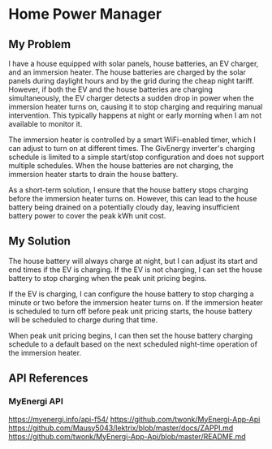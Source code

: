 # Home Power Manager

## My Problem
I have a house equipped with solar panels, house batteries, an EV charger, and an immersion heater. 
The house batteries are charged by the solar panels during daylight hours and by the grid during the cheap night tariff. 
However, if both the EV and the house batteries are charging simultaneously, the EV charger detects a sudden drop in power when the immersion heater turns on, causing it to stop charging and requiring manual intervention. 
This typically happens at night or early morning when I am not available to monitor it.

The immersion heater is controlled by a smart WiFi-enabled timer, which I can adjust to turn on at different times. 
The GivEnergy inverter's charging schedule is limited to a simple start/stop configuration and does not support multiple schedules. 
When the house batteries are not charging, the immersion heater starts to drain the house battery.

As a short-term solution, I ensure that the house battery stops charging before the immersion heater turns on. 
However, this can lead to the house battery being drained on a potentially cloudy day, leaving insufficient battery power to cover the peak kWh unit cost.

## My Solution
The house battery will always charge at night, but I can adjust its start and end times if the EV is charging.
If the EV is not charging, I can set the house battery to stop charging when the peak unit pricing begins.

If the EV is charging, I can configure the house battery to stop charging a minute or two before the immersion heater turns on.
If the immersion heater is scheduled to turn off before peak unit pricing starts, the house battery will be scheduled to charge during that time.

When peak unit pricing begins, I can then set the house battery charging schedule to a default based on the next scheduled night-time operation of the immersion heater.


## API References
### MyEnergi API
https://myenergi.info/api-f54/
https://github.com/twonk/MyEnergi-App-Api
https://github.com/Mausy5043/lektrix/blob/master/docs/ZAPPI.md
https://github.com/twonk/MyEnergi-App-Api/blob/master/README.md